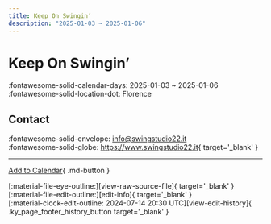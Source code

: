 ```yaml
---
title: Keep On Swingin’
description: "2025-01-03 ~ 2025-01-06"
---
```


# Keep On Swingin’ 

:fontawesome-solid-calendar-days: 2025-01-03 ~ 2025-01-06  
:fontawesome-solid-location-dot: Florence  

## Contact

:fontawesome-solid-envelope: <info@swingstudio22.it>  
:fontawesome-solid-globe: <https://www.swingstudio22.it>{ target='_blank' }  

---

[Add to Calendar](https://swing.news/ics/en/2025/it_IT/keep-on-swingin-2025.ics){ .md-button }

<div class="ky_page_footer" markdown>
<div class="ky_page_footer_trailing" markdown="span">
[:material-file-eye-outline:][view-raw-source-file]{ target='_blank' }
[:material-file-edit-outline:][edit-info]{ target='_blank' }
</div>
<div class="ky_page_footer_leading" markdown="span">
[:material-clock-edit-outline: 2024-07-14 20:30 UTC][view-edit-history]{ .ky_page_footer_history_button target='_blank' }
</div>
</div>

[view-raw-source-file]: https://github.com/swingdance/events/blob/main/2025/it_IT/keep-on-swingin-2025.json "View Raw Source File"
[edit-info]: https://github.com/swingdance/events/issues/new?assignees=&labels=update+event&projects=&template=03-update_entity.yml&title=%5B2025%2Fit_IT%5D%20Keep%20On%20Swingin%E2%80%99&region=it_IT&year=2025&id=keep-on-swingin-2025&name=Keep%20On%20Swingin%E2%80%99&org_id= "Edit Info"

[view-edit-history]: https://github.com/swingdance/events/commits/main/2025/it_IT/keep-on-swingin-2025.json "View Edit History"

